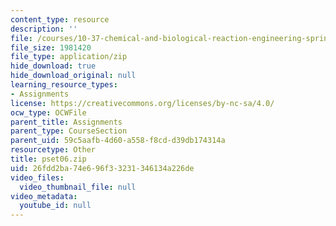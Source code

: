 ```yaml
---
content_type: resource
description: ''
file: /courses/10-37-chemical-and-biological-reaction-engineering-spring-2007/26fdd2ba74e696f33231346134a226de_pset06.zip
file_size: 1981420
file_type: application/zip
hide_download: true
hide_download_original: null
learning_resource_types:
- Assignments
license: https://creativecommons.org/licenses/by-nc-sa/4.0/
ocw_type: OCWFile
parent_title: Assignments
parent_type: CourseSection
parent_uid: 59c5aafb-4d60-a558-f8cd-d39db174314a
resourcetype: Other
title: pset06.zip
uid: 26fdd2ba-74e6-96f3-3231-346134a226de
video_files:
  video_thumbnail_file: null
video_metadata:
  youtube_id: null
---
```

